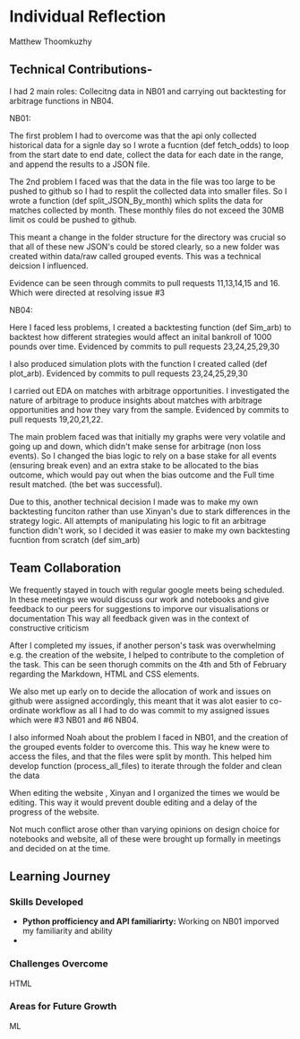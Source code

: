 # Individual Reflection
Matthew Thoomkuzhy

## Technical Contributions-

I had 2 main roles: Collecitng data in NB01 and carrying out backtesting for arbitrage functions in NB04.

NB01:

The first problem I had to overcome was that the api only collected historical data for a signle day so I wrote a fucntion (def fetch_odds) to loop from the start date to end date, collect the data for each date in the range, and append the results to a JSON file.

The 2nd problem I faced was that the data in the file was too large to be pushed to github so I had to resplit the collected data into smaller files. So I wrote a function (def split_JSON_By_month) which splits the data for matches collected by month. These monthly files do not exceed the 30MB limit os could be pushed to github.

This meant a change in the folder structure for the directory was crucial so that all of these new JSON's could be stored clearly, so a new folder was created within data/raw called grouped events. This was a technical deicsion I influenced.

Evidence can be seen through commits to pull requests 11,13,14,15 and 16. Which were directed at resolving issue #3



NB04:

Here I faced less problems, I created a backtesting function (def Sim_arb) to backtest how different strategies would affect an inital bankroll of 1000 pounds over time. Evidenced by commits to pull requests 23,24,25,29,30

I also produced simulation plots with the function I created called (def plot_arb). Evidenced by commits to pull requests 23,24,25,29,30

I carried out EDA on matches with arbitrage opportunities. I investigated the nature of arbitrage to produce insights about matches with arbitrage opportunities and how they vary from the sample. Evidenced by commits to pull requests 19,20,21,22.

The main problem faced was that initially my graphs were very volatile and going up and down, which didn't make sense for arbitrage (non loss events). So I changed the bias logic to rely on a base stake for all events (ensuring break even) and an extra stake to be allocated to the bias outcome, which would pay out when the bias outcome and the Full time result matched. (the bet was successful).

Due to this, another technical decision I made was to make my own backtesting funciton rather than use Xinyan's due to stark differences in the strategy logic. All attempts of manipulating his logic to fit an arbitrage function didn't work, so I decided it was easier to make my own backtesting fucntion from scratch (def sim_arb)



## Team Collaboration  

We frequently stayed in touch with regular google meets being scheduled.
In these meetings we would discuss our work and notebooks and give feedback to our peers for suggestions to imporve our visualisations or documentation
This way all feedback given was in the context of constructive criticism

After I completed my issues, if another person's task was overwhelming e.g. the creation of the website, I helped to contribute to the completion of the task. This can be seen thorugh commits on the 4th and 5th of February regarding the Markdown, HTML and CSS elements.

We also met up early on to decide the allocation of work and issues on github were assigned accordingly, this meant that it was alot easier to co-ordinate workflow as all I had to do was commit to my assigned issues which were #3 NB01 and #6 NB04.

I also informed Noah about the problem I faced in NB01, and the creation of the grouped events folder to overcome this. This way he knew were to access the files, and that the files were split by month. This helped him develop function (process_all_files) to iterate through the folder and clean the data

When editing the website , Xinyan and I organized the times we would be editing. This way it would prevent double editing and a delay of the progress of the website.

Not much conflict arose other than varying opinions on design choice for notebooks and website, all of these were brought up formally in meetings and decided on at the time.
 
## Learning Journey  

### Skills Developed 

- **Python profficiency and API familiarirty:** Working on NB01 imporved my familiarity and ability 
- 
### Challenges Overcome

HTML
### Areas for Future Growth  

ML

